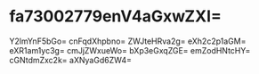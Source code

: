 # fa73002779enV4aGxwZXI=
Y2lmYnF5bGo=
cnFqdXhpbno=
ZWJteHRva2g=
eXh2c2p1aGM=
eXR1am1yc3g=
cmJjZWxueWo=
bXp3eGxqZGE=
emZodHNtcHY=
cGNtdmZxc2k=
aXNyaGd6ZW4=
